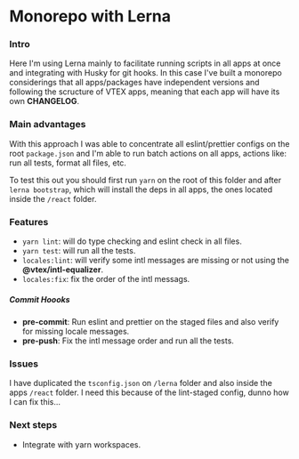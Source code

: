 # Monorepo with Lerna

### Intro

Here I'm using Lerna mainly to facilitate running scripts in all apps at once and integrating with Husky for git hooks.
In this case I've built a monorepo considerings that all apps/packages have independent versions and following the scructure
of VTEX apps, meaning that each app will have its own **CHANGELOG**.

### Main advantages

With this approach I was able to concentrate all eslint/prettier configs on the root `package.json` and I'm able
to run batch actions on all apps, actions like: run all tests, format all files, etc.

To test this out you should first run `yarn` on the root of this folder and after `lerna bootstrap`, which will install
the deps in all apps, the ones located inside the `/react` folder.

### Features

- `yarn lint`: will do type checking and eslint check in all files.
- `yarn test`: will run all the tests.
- `locales:lint`: will verify some intl messages are missing or not using the **@vtex/intl-equalizer**.
- `locales:fix`: fix the order of the intl messags.

##### Commit Hoooks

- **pre-commit**: Run eslint and prettier on the staged files and also verify for missing locale messages.
- **pre-push**: Fix the intl message order and run all the tests.

### Issues

I have duplicated the `tsconfig.json` on `/lerna` folder and also inside the apps `/react` folder. I need this because of the lint-staged config, dunno how
I can fix this...

### Next steps

- Integrate with yarn workspaces.
